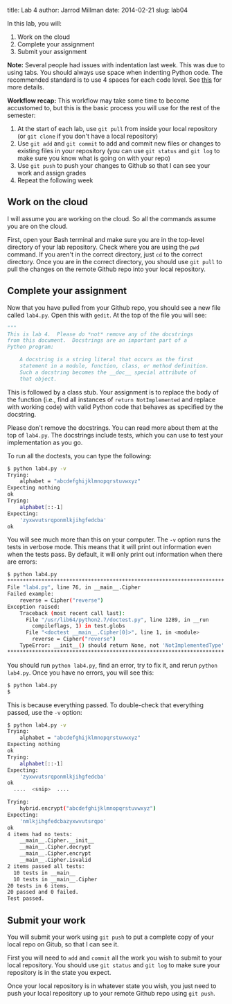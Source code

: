 title: Lab 4
author: Jarrod Millman
date: 2014-02-21
slug: lab04

In this lab, you will:

1. Work on the cloud
2. Complete your assignment
3. Submit your assignment

**Note:**  Several people had issues with indentation last week.
This was due to using tabs.  You should always use space when
indenting Python code.  The recommended standard is to use 4 spaces
for each code level.
See [this](http://legacy.python.org/dev/peps/pep-0008/#tabs-or-spaces)
for more details.

**Workflow recap:** This workflow may take some time to become accustomed
to, but this is the basic process you will use for the rest of the
semester:

1. At the start of each lab, use `git pull` from inside your local
   repository (or `git clone` if you don't have a local repository)
2. Use `git add` and `git commit` to add and commit new files or changes
   to existing files in your repository (you can use `git status`
   and `git log` to make sure you know what is going on with your
   repo)
3. Use `git push` to push your changes to Github so that I can see your
   work and assign grades
4. Repeat the following week

## Work on the cloud

I will assume you are working on the cloud.  So all the commands assume
you are on the cloud.

First, open your Bash terminal and make sure you are in the top-level
directory of your lab repository.  Check where you are using the `pwd`
command.  If you aren't in the correct directory, just `cd` to the
correct directory. Once you are in the correct directory, you should
use `git pull` to pull the changes on the remote Github repo
into your local repository.

## Complete your assignment

Now that you have pulled from your Github repo, you should see a
new file called `lab4.py`.  Open this with `gedit`.  At
the top of the file you will see:

```python
"""
This is lab 4.  Please do *not* remove any of the docstrings
from this document.  Docstrings are an important part of a
Python program:

    A docstring is a string literal that occurs as the first
    statement in a module, function, class, or method definition.
    Such a docstring becomes the __doc__ special attribute of
    that object.

```

This is followed by a class stub.  Your assignment
is to replace the body of the function (i.e., find all
instances of `return NotImplemented` and replace with working
code) with valid Python code that behaves as specified by
the docstring.

Please don't remove the docstrings.  You can read more about
them at the top of `lab4.py`.  The docstrings include tests,
which you can use to test your implementation as you go.

To run all the doctests, you can type the following:

```bash
$ python lab4.py -v
Trying:
    alphabet = "abcdefghijklmnopqrstuvwxyz"
Expecting nothing
ok
Trying:
    alphabet[::-1]
Expecting:
    'zyxwvutsrqponmlkjihgfedcba'
ok

```

You will see much more than this on your computer.  The `-v`
option runs the tests in verbose mode.  This means that it will
print out information even when the tests pass.  By default,
it will only print out information when there are errors:

```bash
$ python lab4.py 
**********************************************************************
File "lab4.py", line 76, in __main__.Cipher
Failed example:
    reverse = Cipher("reverse")
Exception raised:
    Traceback (most recent call last):
      File "/usr/lib64/python2.7/doctest.py", line 1289, in __run
        compileflags, 1) in test.globs
      File "<doctest __main__.Cipher[0]>", line 1, in <module>
        reverse = Cipher("reverse")
    TypeError: __init__() should return None, not 'NotImplementedType'
**********************************************************************
```

You should run `python lab4.py`, find an error, try to fix it,
and rerun `python lab4.py`.  Once you have no errors, you will
see this:

```bash
$ python lab4.py
$
```

This is because everything passed.  To double-check that everything
passed, use the `-v` option:

```bash
$ python lab4.py -v
Trying:
    alphabet = "abcdefghijklmnopqrstuvwxyz"
Expecting nothing
ok
Trying:
    alphabet[::-1]
Expecting:
    'zyxwvutsrqponmlkjihgfedcba'
ok
  ....  <snip>  ....

Trying:
    hybrid.encrypt("abcdefghijklmnopqrstuvwxyz")
Expecting:
    'nmlkjihgfedcbazyxwvutsrqpo'
ok
4 items had no tests:
    __main__.Cipher.__init__
    __main__.Cipher.decrypt
    __main__.Cipher.encrypt
    __main__.Cipher.isvalid
2 items passed all tests:
  10 tests in __main__
  10 tests in __main__.Cipher
20 tests in 6 items.
20 passed and 0 failed.
Test passed.
```

## Submit your work

You will submit your work using `git push` to put a complete
copy of your local repo on Gitub, so that I can see it.

First you will need to `add` and `commit` all the work you
wish to submit to your local repository.  You should use
`git status` and `git log` to make sure your repository is in
the state you expect.

Once your local repository is in whatever state you wish,
you just need to push your local repository up to your remote
Github repo using `git push`.

